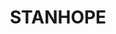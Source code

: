 ---
lastmod: '2025-04-06T06:05:20+00:00'
latitude: -32.642118
layout: suburb
longitude: 151.319414
postcode: '2335'
state: NSW
title: STANHOPE
url: /nsw/stanhope/
---